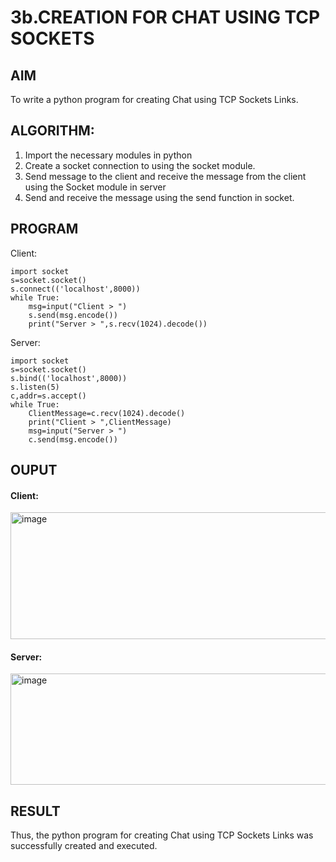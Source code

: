 # 3b.CREATION FOR CHAT USING TCP SOCKETS
## AIM
To write a python program for creating Chat using TCP Sockets Links.
## ALGORITHM:
1. Import the necessary modules in python
2. Create a socket connection to using the socket module.
3. Send message to the client and receive the message from the client using the Socket module in
 server
4. Send and receive the message using the send function in socket.
## PROGRAM
Client:
```
import socket
s=socket.socket()
s.connect(('localhost',8000))
while True:
    msg=input("Client > ")
    s.send(msg.encode())
    print("Server > ",s.recv(1024).decode())
```
Server:
```
import socket
s=socket.socket()
s.bind(('localhost',8000))
s.listen(5)
c,addr=s.accept()
while True:
    ClientMessage=c.recv(1024).decode()
    print("Client > ",ClientMessage)
    msg=input("Server > ")
    c.send(msg.encode())
```
## OUPUT
#### Client:
<img width="612" height="203" alt="image" src="https://github.com/user-attachments/assets/6a2f3da0-ddd0-4c79-b15e-4ceecf531220" />

#### Server:
<img width="627" height="178" alt="image" src="https://github.com/user-attachments/assets/3fbe1a42-1706-4ccf-818b-ed25afd58cd1" />


## RESULT
Thus, the python program for creating Chat using TCP Sockets Links was successfully 
created and executed.
